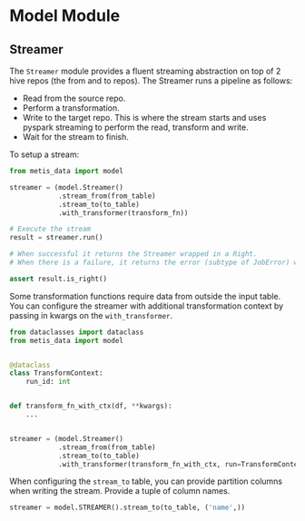 # Model Module

## Streamer

The `Streamer` module provides a fluent streaming abstraction on top of 2 hive repos (the from and to repos). The
Streamer runs a pipeline as follows:

+ Read from the source repo.
+ Perform a transformation.
+ Write to the target repo. This is where the stream starts and uses pyspark streaming to perform the read, transform
  and write.
+ Wait for the stream to finish.

To setup a stream:

```python
from metis_data import model

streamer = (model.Streamer()
            .stream_from(from_table)
            .stream_to(to_table)
            .with_transformer(transform_fn))

# Execute the stream
result = streamer.run()

# When successful it returns the Streamer wrapped in a Right.
# When there is a failure, it returns the error (subtype of JobError) wrapped in a Left   

assert result.is_right()
```

Some transformation functions require data from outside the input table. You can configure the streamer with additional
transformation context by passing in kwargs on the `with_transformer`.

```python
from dataclasses import dataclass
from metis_data import model


@dataclass
class TransformContext:
    run_id: int


def transform_fn_with_ctx(df, **kwargs):
    ...


streamer = (model.Streamer()
            .stream_from(from_table)
            .stream_to(to_table)
            .with_transformer(transform_fn_with_ctx, run=TransformContext(run_id=1)))

```

When configuring the `stream_to` table, you can provide partition columns when writing the stream. Provide a tuple of
column names.

```python
streamer = model.STREAMER().stream_to(to_table, ('name',))
```
